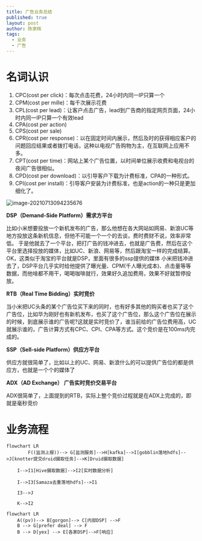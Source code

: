 ```yaml
---
title: 广告业务总结
published: true
layout: post
author: 陈家辉
tags:
  - 业务
  - 广告
---
```


# 名词认识

1. CPC(cost per click)：每次点击花费，24小时内同一IP只算一个
2. CPM(cost per mille)：每千次展示花费
3. CPL(cost per lead)：让客户点击广告，lead到广告商的指定网页页面，24小时内同一IP只算一个有效lead
4. CPA(cost per action)
5. CPS(cost per sale)
6. CPR(cost per response)：以在固定时间内展示，然后及时的获得相应客户的问题回应结果或者拨打电话，这种以电视广告购物为主，在互联网上应用不多。
7. CPT(cost per time)：网站上某个广告位置，以时间单位展示收费和电视台的夜间广告很相似。
8. CPD(cost per download)：以引导客户下载为计费标准，CPA的一种形式。
9. CPI(cost per install)：引导客户安装为计费标准，也是action的一种只是更加细化了。

![image-20210713094235676](https://cdn.jsdelivr.net/gh/CJH876492153/picture@main/image-20210713094235676.png)

**DSP（Demand-Side Platform）需求方平台**

比如小米想要投放一个新机发布的广告，那么他想在各大网站如网易、新浪UC等地方投放这条新机信息，但他不可能一个一个的去谈，费时费财不说，效率非常低。
于是他就去了一个平台，把打广告的钱冲进去，也就是广告费，然后在这个平台里选择投放的媒体，比如UC、新浪、网易等，然后跟淘宝一样的完成结算。
OK，这类似于淘宝的平台就是DSP，里面有很多的ssp提供的媒体
小米把钱冲进去了，DSP平台几乎实时给他提供了曝光量、CPM(千人曝光成本)、点击量等等数据，而他啥都不用干，喝喝咖啡就行，效果好久追加费用，效果不好就暂停投放。

**RTB（Real Time Bidding）实时竞价**

当小米把UC头条的某个广告位买下来的同时，也有好多其他的购买者也买了这个广告位，比如华为刚好也有新机发布，也买了这个广告位，那么这个广告位在展示的时候，到底展示谁的广告呢?这就是实时竞价了，谁当前给的广告位费用高，UC就展示谁的，广告计算方式有CPC、CPI、CPA等方式。这个竞价是在100ms内完成的。

**SSP（Sell-side Platform）供应方平台**

供应方就很简单了，比如以上的UC、网易、新浪什么的可以提供广告位的都是供应方，也就是一个个的媒体了

**ADX（AD Exchange） 广告实时竞价交易平台**

ADX很简单了，上面提到的RTB，实际上整个竞价过程就是在ADX上完成的，即就是毫秒竞价


# 业务流程
```mermaid
flowchart LR
		F((监测上报))--> G[监测服务]-->H[kafka]-->I[gobblin落地hdfs]-->J[knotter提交druid摄取任务]-->K[Druid摄取数据]

    I-->I1[Hive摄取数据]-->I2[实时数据分析]
    
    I-->I3[Samaza去重落地hdfs]-->I1
    
    I3-->J

    K-->I2
```



```mermaid
flowchart LR
    A((pv))--> B[gorgon]--> C[内部DSP] -->F
    B --> G[prefer deal] --> F
    B --> D[yex] --> E[各家DSP]-->F[响应]
```

